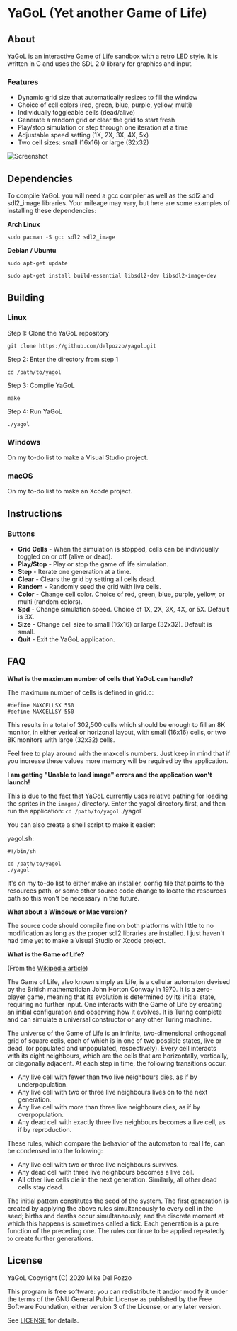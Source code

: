 # YaGoL (Yet another Game of Life)

## About

YaGoL is an interactive Game of Life sandbox with a retro LED style. It is written in C and uses the SDL 2.0 library for graphics and input.

### Features

- Dynamic grid size that automatically resizes to fill the window
- Choice of cell colors (red, green, blue, purple, yellow, multi)
- Individually toggleable cells (dead/alive)
- Generate a random grid or clear the grid to start fresh
- Play/stop simulation or step through one iteration at a time
- Adjustable speed setting (1X, 2X, 3X, 4X, 5x)
- Two cell sizes: small (16x16) or large (32x32)

![Screenshot](src/yagol.gif?raw=true)

## Dependencies

To compile YaGoL you will need a gcc compiler as well as the sdl2 and sdl2_image libraries. Your mileage may vary, but here are some examples of installing these dependencies:

**Arch Linux**

`sudo pacman -S gcc sdl2 sdl2_image`

**Debian / Ubuntu**

`sudo apt-get update`

`sudo apt-get install build-essential libsdl2-dev libsdl2-image-dev`

## Building

### Linux

Step 1: Clone the YaGoL repository

`git clone https://github.com/delpozzo/yagol.git`

Step 2: Enter the directory from step 1

`cd /path/to/yagol`

Step 3: Compile YaGoL

`make`

Step 4: Run YaGoL

`./yagol`

### Windows

On my to-do list to make a Visual Studio project.

### macOS

On my to-do list to make an Xcode project.

## Instructions

### Buttons

- **Grid Cells** - When the simulation is stopped, cells can be individually toggled on or off (alive or dead).
- **Play/Stop** - Play or stop the game of life simulation.
- **Step** - Iterate one generation at a time.
- **Clear** - Clears the grid by setting all cells dead.
- **Random** - Randomly seed the grid with live cells.
- **Color** - Change cell color. Choice of red, green, blue, purple, yellow, or multi (random colors).
- **Spd** - Change simulation speed. Choice of 1X, 2X, 3X, 4X, or 5X. Default is 3X.
- **Size** - Change cell size to small (16x16) or large (32x32). Default is small.
- **Quit** - Exit the YaGoL application.

## FAQ

**What is the maximum number of cells that YaGoL can handle?**

The maximum number of cells is defined in grid.c:

```
#define MAXCELLSX 550
#define MAXCELLSY 550
```

This results in a total of 302,500 cells which should be enough to fill an 8K monitor, in either verical or horizonal layout, with small (16x16) cells, or two 8K monitors with large (32x32) cells.

Feel free to play around with the maxcells numbers. Just keep in mind that if you increase these values more memory will be required by the application.

**I am getting "Unable to load image" errors and the application won't launch!**

This is due to the fact that YaGoL currently uses relative pathing for loading the sprites in the `images/` directory. Enter the yagol directory first, and then run the application:
`cd /path/to/yagol`
./yagol`

You can also create a shell script to make it easier:

yagol.sh:
```
#!/bin/sh

cd /path/to/yagol
./yagol
```

It's on my to-do list to either make an installer, config file that points to the resources path, or some other source code change to locate the resources path so this won't be necessary in the future.

**What about a Windows or Mac version?**

The source code should compile fine on both platforms with little to no modification as long as the proper sdl2 libraries are installed. I just haven't had time yet to make a Visual Studio or Xcode project.

**What is the Game of Life?**

(From the [Wikipedia article](https://en.wikipedia.org/wiki/Conway%27s_Game_of_Life))

The Game of Life, also known simply as Life, is a cellular automaton devised by the British mathematician John Horton Conway in 1970. It is a zero-player game, meaning that its evolution is determined by its initial state, requiring no further input. One interacts with the Game of Life by creating an initial configuration and observing how it evolves. It is Turing complete and can simulate a universal constructor or any other Turing machine.

The universe of the Game of Life is an infinite, two-dimensional orthogonal grid of square cells, each of which is in one of two possible states, live or dead, (or populated and unpopulated, respectively). Every cell interacts with its eight neighbours, which are the cells that are horizontally, vertically, or diagonally adjacent. At each step in time, the following transitions occur:

- Any live cell with fewer than two live neighbours dies, as if by underpopulation.
- Any live cell with two or three live neighbours lives on to the next generation.
- Any live cell with more than three live neighbours dies, as if by overpopulation.
- Any dead cell with exactly three live neighbours becomes a live cell, as if by reproduction.

These rules, which compare the behavior of the automaton to real life, can be condensed into the following:

- Any live cell with two or three live neighbours survives.
- Any dead cell with three live neighbours becomes a live cell.
- All other live cells die in the next generation. Similarly, all other dead cells stay dead.

The initial pattern constitutes the seed of the system. The first generation is created by applying the above rules simultaneously to every cell in the seed; births and deaths occur simultaneously, and the discrete moment at which this happens is sometimes called a tick. Each generation is a pure function of the preceding one. The rules continue to be applied repeatedly to create further generations.

## License

YaGoL Copyright (C) 2020 Mike Del Pozzo

This program is free software: you can redistribute it and/or modify it under the terms of the GNU General Public License as published by the Free Software Foundation, either version 3 of the License, or any later version.

See [LICENSE](LICENSE) for details.
